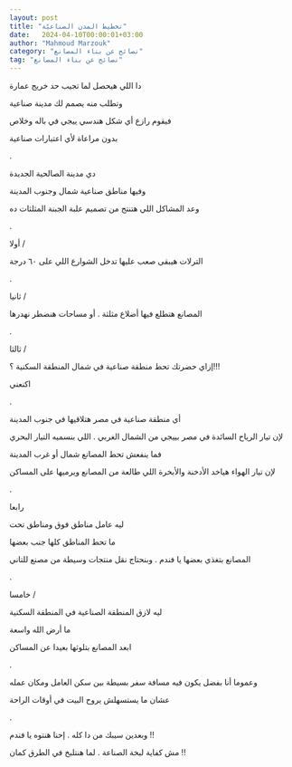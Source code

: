 ```yaml
---
layout: post
title: "تخطيط المدن الصناعيّة"
date:   2024-04-10T00:00:01+03:00
author: "Mahmoud Marzouk"
category: "نصائح عن بناء المصانع"
tag: "نصائح عن بناء المصانع"
---
```



دا اللي هيحصل لما تجيب حد خريج عمارة

وتطلب منه يصمم لك مدينة صناعية

فيقوم رازع أي شكل هندسي ييجي في باله وخلاص

بدون مراعاة لأي اعتبارات صناعية

.

دي مدينة الصالحية الجديدة

وفيها مناطق صناعية شمال وجنوب المدينة

وعد المشاكل اللي هتنتج من تصميم علبة الجبنة المثلثات
ده

.

أولا /

الترلات هيبقى صعب عليها تدخل الشوارع اللي على ٦٠
درجة

.

ثانيا /

المصانع هتطلع فيها أضلاع مثلثة . أو مساحات هنضطر
نهدرها

.

ثالثا /

إزاي حضرتك تحط منطقة صناعية في شمال المنطقة السكنية
؟!!!

اكنعني

.

أي منطقة صناعية في مصر هتلاقيها في جنوب المدينة

لإن تيار الرياح السائدة في مصر بييجي من الشمال الغربي .
اللي بنسميه التيار البحري

فما ينفعش تحط المصانع شمال أو غرب المدينة

لإن تيار الهواء هياخد الأدخنة والأبخرة اللي طالعة من
المصانع ويرميها على المساكن

.

رابعا

ليه عامل مناطق فوق ومناطق تحت

ما تحط المناطق كلها جنب بعضها

المصانع بتغذي بعضها يا فندم . وبنحتاج نقل منتجات وسيطة
من مصنع للتاني

.

خامسا /

ليه لازق المنطقة الصناعية في المنطقة السكنية

ما أرض الله واسعة

ابعد المصانع بتلوثها بعيدا عن المساكن

.

وعموما أنا بفضل يكون فيه مسافة سفر بسيطة بين سكن العامل
ومكان عمله

عشان ما يستسهلش يروح البيت في أوقات الراحة

.

وبعدين سيبك من دا كله . إحنا هنتوه يا فندم !!

مش كفاية لبخة الصناعة . لما هنتلبخ في الطرق كمان
!!
